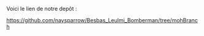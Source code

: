 Voici le lien de notre depôt : 

https://github.com/naysparrow/Besbas_Leulmi_Bomberman/tree/mohBranch
